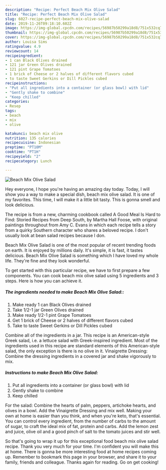 ```yaml
---
description: "Recipe: Perfect Beach Mix Olive Salad"
title: "Recipe: Perfect Beach Mix Olive Salad"
slug: 6027-recipe-perfect-beach-mix-olive-salad
date: 2019-11-26T09:18:10.602Z
image: https://img-global.cpcdn.com/recipes/56987b50299a18d8/751x532cq70/beach-mix-olive-salad-recipe-main-photo.jpg
thumbnail: https://img-global.cpcdn.com/recipes/56987b50299a18d8/751x532cq70/beach-mix-olive-salad-recipe-main-photo.jpg
cover: https://img-global.cpcdn.com/recipes/56987b50299a18d8/751x532cq70/beach-mix-olive-salad-recipe-main-photo.jpg
author: Louisa Sims
ratingvalue: 4.9
reviewcount: 14
recipeingredient:
- 1 can Black Olives drained
- 121 jar Green Olives drained
- 121 pint Grape Tomatoes
- 1 brick of Cheese or 2 halves of different flavors cubed
- to taste Sweet Gerkins or Dill Pickles cubed
recipeinstructions:
- "Put all ingredients into a container (or glass bowl) with lid"
- "Gently shake to combine"
- "Keep chilled"
categories:
- Resep
tags:
- beach
- mix
- olive

katakunci: beach mix olive
nutrition: 135 calories
recipecuisine: Indonesian
preptime: "PT10M"
cooktime: "PT1H"
recipeyield: "2"
recipecategory: Lunch

---
```



![Beach Mix Olive Salad](https://img-global.cpcdn.com/recipes/56987b50299a18d8/751x532cq70/beach-mix-olive-salad-recipe-main-photo.jpg)

Hey everyone, I hope you're having an amazing day today. Today, I will show you a way to make a special dish, beach mix olive salad. It is one of my favorites. This time, I will make it a little bit tasty. This is gonna smell and look delicious.

The recipe is from a new, charming cookbook called A Good Meal Is Hard to Find: Storied Recipes from Deep South, by Martha Hall Foose, with original paintings throughout from Amy C. Evans in which each recipe tells a story from a quirky Southern character who shares a beloved recipe. I don&#39;t usually look at bean salad recipes because I don.

Beach Mix Olive Salad is one of the most popular of recent trending foods on earth. It is enjoyed by millions daily. It's simple, it is fast, it tastes delicious. Beach Mix Olive Salad is something which I have loved my whole life. They're fine and they look wonderful.


To get started with this particular recipe, we have to first prepare a few components. You can cook beach mix olive salad using 5 ingredients and 3 steps. Here is how you can achieve it.

##### The ingredients needed to make Beach Mix Olive Salad::

1. Make ready 1 can Black Olives drained
1. Take 1/2-1 jar Green Olives drained
1. Make ready 1/2-1 pint Grape Tomatoes
1. Get 1 brick of Cheese or 2 halves of different flavors cubed
1. Take to taste Sweet Gerkins or Dill Pickles cubed


Combine all of the ingredients in a jar. This recipe is an American-style Greek salad, i.e. a lettuce salad with Greek-inspired ingredient. Most of the ingredients used in this recipe are standard elements of this American-style salad, the only exception is there is no olive in it. Vinaigrette Dressing: Combine the dressing ingredients in a covered jar and shake vigorously to mix. 

##### Instructions to make Beach Mix Olive Salad:

1. Put all ingredients into a container (or glass bowl) with lid
1. Gently shake to combine
1. Keep chilled


For the salad: Combine the hearts of palm, peppers, artichoke hearts, and olives in a bowl. Add the Vinaigrette Dressing and mix well. Making your own at home is easier than you think, and when you&#39;re keto, that&#39;s essential. You can control every ingredient, from the number of carbs to the amount of sugar, to craft the ideal mix of fat, protein and carbs. Add the lemon zest and juice, olive oil and a good pinch of salt to the tomato juices and stir well. 

So that's going to wrap it up for this exceptional food beach mix olive salad recipe. Thank you very much for your time. I'm confident you will make this at home. There is gonna be more interesting food at home recipes coming up. Remember to bookmark this page in your browser, and share it to your family, friends and colleague. Thanks again for reading. Go on get cooking!
